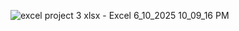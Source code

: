![excel project 3 xlsx - Excel 6_10_2025 10_09_16 PM](https://github.com/user-attachments/assets/db43bae6-0fd1-4b24-bddd-b81004c21fe2)

